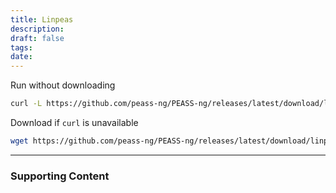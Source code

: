 ```yaml
---
title: Linpeas
description: 
draft: false
tags: 
date:
---
```


Run without downloading
```bash
curl -L https://github.com/peass-ng/PEASS-ng/releases/latest/download/linpeas.sh | sh
```

Download if `curl` is unavailable
```bash
wget https://github.com/peass-ng/PEASS-ng/releases/latest/download/linpeas.sh
```

---
### Supporting Content

